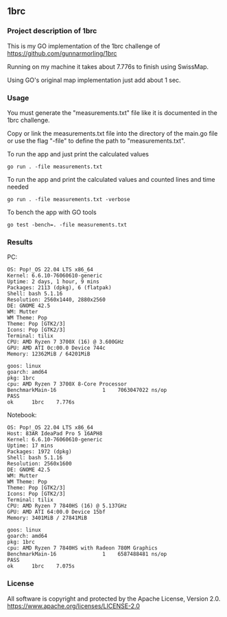 ## 1brc

### Project description of 1brc

This is my GO implementation of the 1brc challenge of https://github.com/gunnarmorling/1brc

Running on my machine it takes about 7.776s to finish using SwissMap.

Using GO's original map implementation just add about 1 sec.

### Usage

You must generate the "measurements.txt" file like it is documented in  the 1brc challenge.

Copy or link the measurements.txt file into the directory of the main.go file or use the flag "-file" to define the path to "measurements.txt". 

To run the app and just print the calculated values

    go run . -file measurements.txt

To run the app and print the calculated values and counted lines and time needed

    go run . -file measurements.txt -verbose

To bench the app with GO tools

    go test -bench=. -file measurements.txt

### Results 

PC:

    OS: Pop!_OS 22.04 LTS x86_64
    Kernel: 6.6.10-76060610-generic
    Uptime: 2 days, 1 hour, 9 mins
    Packages: 2113 (dpkg), 6 (flatpak)
    Shell: bash 5.1.16
    Resolution: 2560x1440, 2880x2560
    DE: GNOME 42.5
    WM: Mutter
    WM Theme: Pop
    Theme: Pop [GTK2/3]
    Icons: Pop [GTK2/3]
    Terminal: tilix
    CPU: AMD Ryzen 7 3700X (16) @ 3.600GHz
    GPU: AMD ATI 0c:00.0 Device 744c
    Memory: 12362MiB / 64201MiB

    goos: linux
    goarch: amd64
    pkg: 1brc
    cpu: AMD Ryzen 7 3700X 8-Core Processor             
    BenchmarkMain-16    	       1	7063047022 ns/op
    PASS
    ok  	1brc	7.776s

Notebook:

	OS: Pop!_OS 22.04 LTS x86_64 
	Host: 83AR IdeaPad Pro 5 16APH8 
	Kernel: 6.6.10-76060610-generic 
	Uptime: 17 mins 
	Packages: 1972 (dpkg) 
	Shell: bash 5.1.16 
	Resolution: 2560x1600 
	DE: GNOME 42.5 
	WM: Mutter 
	WM Theme: Pop 
	Theme: Pop [GTK2/3] 
	Icons: Pop [GTK2/3] 
	Terminal: tilix 
	CPU: AMD Ryzen 7 7840HS (16) @ 5.137GHz 
	GPU: AMD ATI 64:00.0 Device 15bf 
	Memory: 3401MiB / 27841MiB 

    goos: linux
    goarch: amd64
    pkg: 1brc
    cpu: AMD Ryzen 7 7840HS with Radeon 780M Graphics
    BenchmarkMain-16    	       1	6587488481 ns/op
    PASS
    ok  	1brc	7.075s

### License

All software is copyright and protected by the Apache License, Version 2.0.
https://www.apache.org/licenses/LICENSE-2.0
